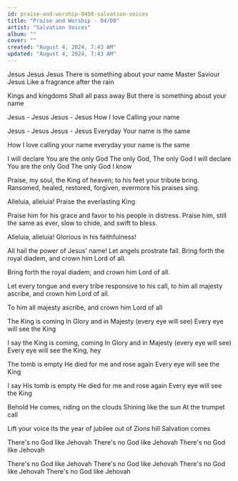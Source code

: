 ```yaml
---
id: praise-and-worship-0408-salvation-voices
title: "Praise and Worship - 04/08"
artist: "Salvation Voices"
album: ""
cover: ""
created: "August 4, 2024, 7:43 AM"
updated: "August 4, 2024, 7:43 AM"
---
```


Jesus Jesus Jesus 
There is something about your name
Master Saviour Jesus 
Like a fragrance after the rain

Kings and kingdoms 
Shall all pass away 
But there is something about your name 

Jesus - Jesus 
Jesus - Jesus 
How I love 
Calling your name

Jesus - Jesus 
Jesus - Jesus 
Everyday 
Your name is the same 

How I love calling your name 
everyday your name is the same

I will declare You are the only God
The only God, The only God
I will declare You are the only God
The only God I know

Praise, my soul, the King of heaven;
to his feet your tribute bring.
Ransomed, healed, restored, forgiven,
evermore his praises sing.

Alleluia, alleluia!
Praise the everlasting King

Praise him for his grace and favor
to his people in distress.
Praise him, still the same as ever,
slow to chide, and swift to bless.

Alleluia, alleluia!
Glorious in his faithfulness!

All hail the power of Jesus' name!
Let angels prostrate fall.
Bring forth the royal diadem,
and crown him Lord of all.

Bring forth the royal diadem,
and crown him Lord of all.

Let every tongue and every tribe
responsive to his call,
to him all majesty ascribe,
and crown him Lord of all.

To him all majesty ascribe,
and crown him Lord of all

The King is coming
In Glory and in Majesty (every eye will see)
Every eye will see the King

I say the King is coming, coming
In Glory and in Majesty (every eye will see)
Every eye will see the King, hey

The tomb is empty
He died for me and rose again
Every eye will see the King

I say His tomb is empty
He died for me and rose again
Every eye will see the King

Behold He comes, riding on the clouds 
Shining like the sun 
At the trumpet call 

Lift your voice 
Its the year of jubilee 
out of Zions hill 
Salvation comes

There's no God like Jehovah 
There's no God like Jehovah 
There's no God like Jehovah

There's no God like Jehovah 
There's no God like Jehovah 
There's no God like Jehovah 
There's no God like Jehovah